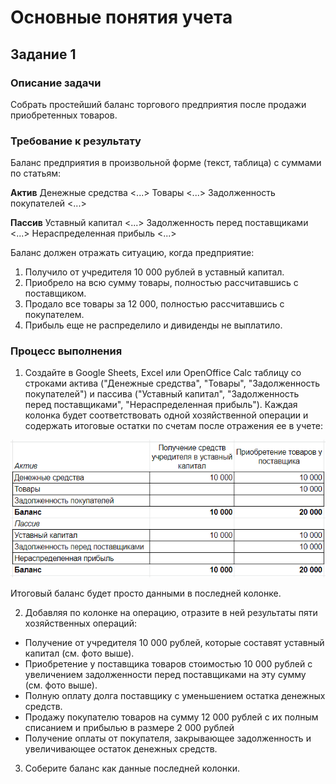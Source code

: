 # Основные понятия учета

## Задание 1

### Описание задачи

Собрать простейший баланс торгового предприятия после продажи приобретенных товаров.

### Требование к результату

Баланс предприятия в произвольной форме (текст, таблица) с суммами по статьям:

**Актив**
Денежные средства <...>
Товары  <...>
Задолженность покупателей <...>

**Пассив**
Уставный капитал  <...>
Задолженность перед поставщиками  <...>
Нераспределенная прибыль  <...>

Баланс должен отражать ситуацию, когда предприятие:
1. Получило от учредителя 10 000 рублей в уставный капитал.
2. Приобрело на всю сумму товары, полностью рассчитавшись с поставщиком.
3. Продало все товары за 12 000, полностью рассчитавшись с покупателем.
4. Прибыль еще не распределило и дивиденды не выплатило.

### Процесс выполнения

1. Создайте в Google Sheets, Excel или OpenOffice Calc таблицу со строками актива ("Денежные средства", "Товары", "Задолженность покупателей") и пассива ("Уставный капитал", "Задолженность перед поставщиками", "Нераспределенная прибыль"). Каждая колонка будет соответствовать одной хозяйственной операции и содержать итоговые остатки по счетам после отражения ее в учете:

![Микро-баланс](homework-8-1.png)

Итоговый баланс будет просто данными в последней колонке.

2. Добавляя по колонке на операцию, отразите в ней результаты пяти хозяйственных операций:

  * Получение от учредителя 10 000 рублей, которые составят уставный капитал (см. фото выше).
  * Приобретение у поставщика товаров стоимостью 10 000 рублей с увеличением задолженности перед поставщиками на эту сумму (см. фото выше).
  * Полную оплату долга поставщику с уменьшением остатка денежных средств.
  * Продажу покупателю товаров на сумму 12 000 рублей с их полным списанием и прибылью в размере 2 000 рублей
  * Получение оплаты от покупателя, закрывающее задолженность и увеличивающее остаток денежных средств.
  
3. Соберите баланс как данные последней колонки.
